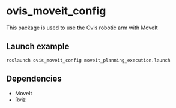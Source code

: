 # ovis_moveit_config
This package is used to use the Ovis robotic arm with MoveIt

## Launch example
    roslaunch ovis_moveit_config moveit_planning_execution.launch

## Dependencies
- MoveIt
- Rviz